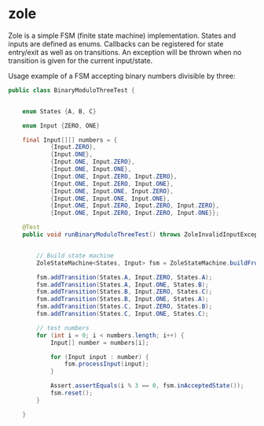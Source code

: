 # zole
Zole is a simple FSM (finite state machine) implementation.
States and inputs are defined as enums. Callbacks can be registered for state entry/exit as well as on transitions.
An exception will be thrown when no transition is given for the current input/state.

Usage example of a FSM accepting binary numbers divisible by three: 

```java
public class BinaryModuloThreeTest {


	enum States {A, B, C}

	enum Input {ZERO, ONE}

	final Input[][] numbers = {
			{Input.ZERO},
			{Input.ONE},
			{Input.ONE, Input.ZERO},
			{Input.ONE, Input.ONE},
			{Input.ONE, Input.ZERO, Input.ZERO},
			{Input.ONE, Input.ZERO, Input.ONE},
			{Input.ONE, Input.ONE, Input.ZERO},
			{Input.ONE, Input.ONE, Input.ONE},
			{Input.ONE, Input.ZERO, Input.ZERO, Input.ZERO},
			{Input.ONE, Input.ZERO, Input.ZERO, Input.ONE}};

	@Test
	public void runBinaryModuloThreeTest() throws ZoleInvalidInputException {


		// Build state machine
		ZoleStateMachine<States, Input> fsm = ZoleStateMachine.buildFrom(States.class, Input.class, States.A, EnumSet.of(States.A));

		fsm.addTransition(States.A, Input.ZERO, States.A);
		fsm.addTransition(States.A, Input.ONE, States.B);
		fsm.addTransition(States.B, Input.ZERO, States.C);
		fsm.addTransition(States.B, Input.ONE, States.A);
		fsm.addTransition(States.C, Input.ZERO, States.B);
		fsm.addTransition(States.C, Input.ONE, States.C);

		// test numbers
		for (int i = 0; i < numbers.length; i++) {
			Input[] number = numbers[i];

			for (Input input : number) {
				fsm.processInput(input);
			}

			Assert.assertEquals(i % 3 == 0, fsm.inAcceptedState());
			fsm.reset();
		}

	}
```
